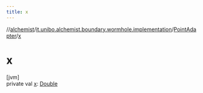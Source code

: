 ```yaml
---
title: x
---
```

//[alchemist](../../../index.html)/[it.unibo.alchemist.boundary.wormhole.implementation](../index.html)/[PointAdapter](index.html)/[x](x.html)



# x



[jvm]\
private val [x](x.html): [Double](https://kotlinlang.org/api/latest/jvm/stdlib/kotlin/-double/index.html)




